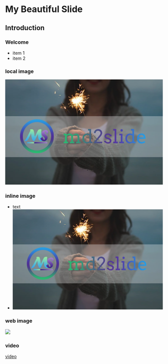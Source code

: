 # My Beautiful Slide

## Introduction

### Welcome

- item 1
- item 2

### local image

![](assets/图片1.png)

### inline image

- text
- ![](assets/图片1.png)


### web image

![](https://img.mubu.com/document_image/9fb85b1b-76a0-41ac-b4df-9acda0423f60-4000215.jpg)

### video

[video](assets/md2slide.mp4)
